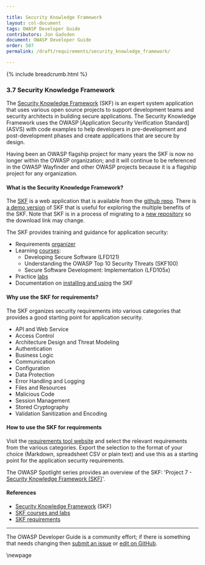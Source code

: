 ```yaml
---

title: Security Knowledge Framework
layout: col-document
tags: OWASP Developer Guide
contributors: Jon Gadsden
document: OWASP Developer Guide
order: 507
permalink: /draft/requirements/security_knowledge_framework/

---
```


{% include breadcrumb.html %}

### 3.7 Security Knowledge Framework

The [Security Knowledge Framework][skf] (SKF) is an expert system application that uses various open source projects
to support development teams and security architects in building secure applications.
The Security Knowledge Framework uses the OWASP [Application Security Verification Standard] (ASVS) with code examples
to help developers in pre-development and post-development phases and create applications that are secure by design.

Having been an OWASP flagship project for many years the SKF is now no longer within the OWASP organization;
and it will continue to be referenced in the OWASP Wayfinder and other OWASP projects
because it is a flagship project for any organization.

#### What is the Security Knowledge Framework?

The [SKF][skf] is a web application that is available from the [github repo][skfinstall].
There is [a demo version][skfdemo] of SKF that is useful for exploring the multiple benefits of the SKF.
Note that SKF is in a process of migrating to a [new repository][skfrepo] so the download link may change.

The SKF provides training and guidance for application security:

* Requirements [organizer][skfreqs]
* Learning [courses][skfdemo]:
  * Developing Secure Software (LFD121)
  * Understanding the OWASP Top 10 Security Threats (SKF100)
  * Secure Software Development: Implementation (LFD105x)
* Practice [labs][skflabs]
* Documentation on [installing and using][skfdocs] the SKF

#### Why use the SKF for requirements?

The SKF organizes security requirements into various categories that provides a good starting point for application security.

* API and Web Service
* Access Control
* Architecture Design and Threat Modeling
* Authentication
* Business Logic
* Communication
* Configuration
* Data Protection
* Error Handling and Logging
* Files and Resources
* Malicious Code
* Session Management
* Stored Cryptography
* Validation Sanitization and Encoding

#### How to use the SKF for requirements

Visit the [requirements tool website][skfreqs] and select the relevant requirements from the various categories.
Export the selection to the format of your choice (Markdown, spreadsheet CSV or plain text)
and use this as a starting point for the application security requirements.

The OWASP Spotlight series provides an overview of the SKF: 'Project 7 - [Security Knowledge Framework (SKF)][spotlight07]'.

#### References

* [Security Knowledge Framework][skf] (SKF)
* [SKF courses and labs][skfdemo]
* [SKF requirements][skfreqs]

----

The OWASP Developer Guide is a community effort; if there is something that needs changing
then [submit an issue][issue0503] or [edit on GitHub][edit0503].

[edit0503]: https://github.com/OWASP/www-project-developer-guide/blob/main/draft/05-requirements/07-skf.md
[issue0503]: https://github.com/OWASP/www-project-developer-guide/issues/new?labels=enhancement&template=request.md&title=Update:%2005-requirements/07-skf
[skf]: https://www.securityknowledgeframework.org/
[skfdemo]: https://secureby.design/
[skfdocs]: https://skf.readme.io/docs/introduction
[skfinstall]: https://github.com/blabla1337/skf-flask/releases
[skflabs]: https://secureby.design/labs
[skfrepo]: https://github.com/Security-Knowledge-Framework
[skfreqs]: https://starfish-app-kd3eo.ondigitalocean.app/
[spotlight07]: https://youtu.be/TFX_ZBy6lNY

\newpage

